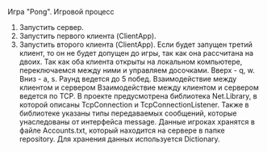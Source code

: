 Игра "Pong".
Игровой процесс
1.	Запустить сервер.
2.	Запустить первого клиента (ClientApp).
3.	Запустить второго клиента (ClientApp).
Если будет запущен третий клиент, то он не будет допущен до игры, так как она рассчитана на двоих.
Так как оба клиента открыты на локальном компьютере, переключаемся между ними и управляем досочками. Вверх - q, w. Вниз - a, s.
Раунд ведется до 5 побед.
Взаимодействие между клиентом и сервером
Взаимодействие между клиентом и сервером ведется по TCP. В проекте предусмотрена библиотека Net.Library, в которой описаны TcpConnection и TcpConnectionListener.
Также в библиотеке указаны типы передаваемых сообщений, которые унаследованы от интерфейса message.
Данные игроках хранятся в файле Accounts.txt, который находится на сервере в папке repository. Для хранения данных используется Dictionary.
